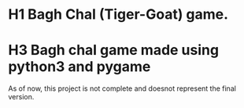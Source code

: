 # H1 Bagh Chal (Tiger-Goat) game.
# H3 Bagh chal game made using python3 and pygame

As of now, this project is not complete and doesnot represent the final version.
